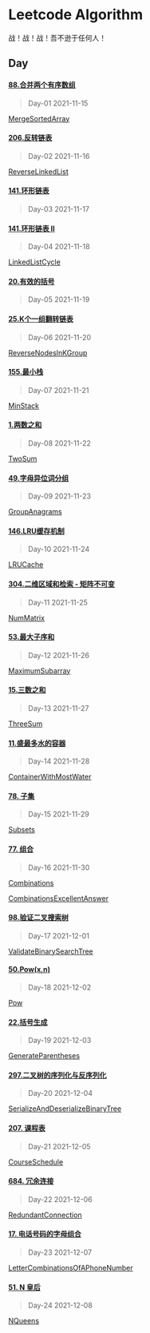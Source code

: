 # Leetcode Algorithm

战！战！战！吾不逊于任何人！

## Day

#### [88.合并两个有序数组](https://leetcode.com/problems/merge-sorted-array/)

> Day-01 2021-11-15

[MergeSortedArray](./src/main/java/com/inbetter/homework/leetcode/MergeSortedArray.java)

#### [206.反转链表](https://leetcode.com/problems/reverse-linked-list/)

> Day-02 2021-11-16

[ReverseLinkedList](./src/main/java/com/inbetter/homework/leetcode/ReverseLinkedList.java)

#### [141.环形链表](https://leetcode.com/problems/linked-list-cycle/)

> Day-03 2021-11-17

#### [141.环形链表 II](https://leetcode.com/problems/linked-list-cycle-ii/)

> Day-04 2021-11-18

[LinkedListCycle](./src/main/java/com/inbetter/homework/leetcode/LinkedListCycle.java)

#### [20.有效的括号](https://leetcode.com/problems/valid-parentheses/)

> Day-05 2021-11-19

#### [25.K个一组翻转链表](https://leetcode.com/problems/reverse-nodes-in-k-group/)

> Day-06 2021-11-20

[ReverseNodesInKGroup](./src/main/java/com/inbetter/homework/leetcode/ReverseNodesInKGroup.java)

#### [155.最小栈](https://leetcode.com/problems/min-stack/)

> Day-07 2021-11-21

[MinStack](./src/main/java/com/inbetter/homework/leetcode/MinStack.java)

#### [1.两数之和](https://leetcode.com/problems/two-sum/)

> Day-08 2021-11-22

[TwoSum](./src/main/java/com/inbetter/homework/leetcode/TwoSum.java)

#### [49.字母异位词分组](https://leetcode.com/problems/group-anagrams/)

> Day-09 2021-11-23

[GroupAnagrams](./src/main/java/com/inbetter/homework/leetcode/GroupAnagrams.java)

#### [146.LRU缓存机制](https://leetcode.com/problems/lru-cache/)

> Day-10 2021-11-24

[LRUCache](./src/main/java/com/inbetter/homework/leetcode/LRUCache.java)

#### [304.二维区域和检索 - 矩阵不可变](https://leetcode.com/problems/range-sum-query-2d-immutable/)

> Day-11 2021-11-25

[NumMatrix](./src/main/java/com/inbetter/homework/leetcode/NumMatrix.java)

#### [53.最大子序和](https://leetcode.com/problems/maximum-subarray/)

> Day-12 2021-11-26

[MaximumSubarray](./src/main/java/com/inbetter/homework/leetcode/MaximumSubarray.java)

#### [15.三数之和](https://leetcode.com/problems/3sum/)

> Day-13 2021-11-27

[ThreeSum](./src/main/java/com/inbetter/homework/leetcode/ThreeSum.java)

#### [11.盛最多水的容器](https://leetcode.com/problems/container-with-most-water/)

> Day-14 2021-11-28

[ContainerWithMostWater](./src/main/java/com/inbetter/homework/leetcode/ContainerWithMostWater.java)

#### [78. 子集](https://leetcode.com/problems/subsets/)

> Day-15 2021-11-29

[Subsets](./src/main/java/com/inbetter/homework/leetcode/Subsets.java)

#### [77. 组合](https://leetcode.com/problems/combinations/)

> Day-16 2021-11-30

[Combinations](./src/main/java/com/inbetter/homework/leetcode/Combinations.java)

[CombinationsExcellentAnswer](./src/main/java/com/inbetter/homework/leetcode/CombinationsExcellentAnswer.java)

#### [98.验证二叉搜索树](https://leetcode.com/problems/validate-binary-search-tree/)

> Day-17 2021-12-01

[ValidateBinarySearchTree](./src/main/java/com/inbetter/homework/leetcode/ValidateBinarySearchTree.java)

#### [50.Pow(x,n)](https://leetcode.com/problems/powx-n/)

> Day-18 2021-12-02

[Pow](./src/main/java/com/inbetter/homework/leetcode/Pow.java)

#### [22.括号生成](https://leetcode.com/problems/generate-parentheses/)

> Day-19 2021-12-03

[GenerateParentheses](./src/main/java/com/inbetter/homework/leetcode/GenerateParentheses.java)

#### [297.二叉树的序列化与反序列化](https://leetcode.com/problems/serialize-and-deserialize-binary-tree/)

> Day-20 2021-12-04

[SerializeAndDeserializeBinaryTree](./src/main/java/com/inbetter/homework/leetcode/SerializeAndDeserializeBinaryTree.java)

#### [207. 课程表](https://leetcode.com/problems/course-schedule/)

> Day-21 2021-12-05

[CourseSchedule](./src/main/java/com/inbetter/homework/leetcode/CourseSchedule.java)

#### [684. 冗余连接](https://leetcode.com/problems/redundant-connection/)

> Day-22 2021-12-06

[RedundantConnection](./src/main/java/com/inbetter/homework/leetcode/RedundantConnection.java)

#### [17. 电话号码的字母组合](https://leetcode.com/problems/letter-combinations-of-a-phone-number/)

> Day-23 2021-12-07

[LetterCombinationsOfAPhoneNumber](./src/main/java/com/inbetter/homework/leetcode/LetterCombinationsOfAPhoneNumber.java)

#### [51. N 皇后](https://leetcode.com/problems/n-queens/)

> Day-24 2021-12-08

[NQueens](./src/main/java/com/inbetter/homework/leetcode/NQueens.java)

